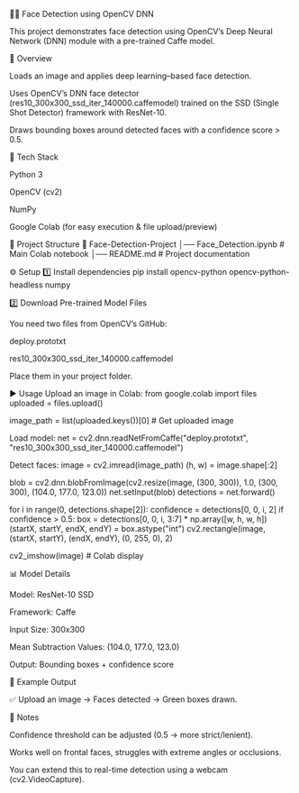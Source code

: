 🧑‍💻 Face Detection using OpenCV DNN

This project demonstrates face detection using OpenCV’s Deep Neural Network (DNN) module with a pre-trained Caffe model.

📌 Overview

Loads an image and applies deep learning–based face detection.

Uses OpenCV’s DNN face detector (res10_300x300_ssd_iter_140000.caffemodel) trained on the SSD (Single Shot Detector) framework with ResNet-10.

Draws bounding boxes around detected faces with a confidence score > 0.5.

🚀 Tech Stack

Python 3

OpenCV (cv2)

NumPy

Google Colab (for easy execution & file upload/preview)

📂 Project Structure 📁 Face-Detection-Project │── Face_Detection.ipynb # Main Colab notebook │── README.md # Project documentation

⚙️ Setup 1️⃣ Install dependencies pip install opencv-python opencv-python-headless numpy

2️⃣ Download Pre-trained Model Files

You need two files from OpenCV’s GitHub:

deploy.prototxt

res10_300x300_ssd_iter_140000.caffemodel

Place them in your project folder.

▶️ Usage Upload an image in Colab: from google.colab import files uploaded = files.upload()

image_path = list(uploaded.keys())[0] # Get uploaded image

Load model: net = cv2.dnn.readNetFromCaffe("deploy.prototxt", "res10_300x300_ssd_iter_140000.caffemodel")

Detect faces: image = cv2.imread(image_path) (h, w) = image.shape[:2]

blob = cv2.dnn.blobFromImage(cv2.resize(image, (300, 300)), 1.0, (300, 300), (104.0, 177.0, 123.0)) net.setInput(blob) detections = net.forward()

for i in range(0, detections.shape[2]): confidence = detections[0, 0, i, 2] if confidence > 0.5: box = detections[0, 0, i, 3:7] * np.array([w, h, w, h]) (startX, startY, endX, endY) = box.astype("int") cv2.rectangle(image, (startX, startY), (endX, endY), (0, 255, 0), 2)

cv2_imshow(image) # Colab display

📊 Model Details

Model: ResNet-10 SSD

Framework: Caffe

Input Size: 300x300

Mean Subtraction Values: (104.0, 177.0, 123.0)

Output: Bounding boxes + confidence score

🎯 Example Output

✅ Upload an image → Faces detected → Green boxes drawn.

📝 Notes

Confidence threshold can be adjusted (0.5 → more strict/lenient).

Works well on frontal faces, struggles with extreme angles or occlusions.

You can extend this to real-time detection using a webcam (cv2.VideoCapture).

